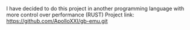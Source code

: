 I have decided to do this project in another programming language with more control over performance (RUST)
Project link: https://github.com/ApolloXXI/gb-emu.git
